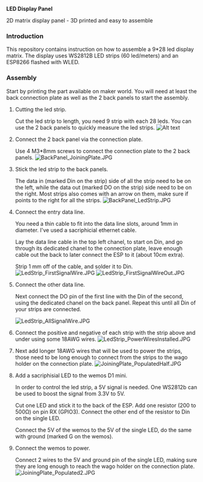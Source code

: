 **LED Display Panel**

2D matrix display panel - 3D printed and easy to assemble

### Introduction

This repository contains instruction on how to assemble a 9*28 led display matrix. The display uses WS2812B LED strips (60 led/meters) and an ESP8266 flashed with WLED.

### Assembly

Start by printing the part available on maker world. You will need at least the back connection plate as well as the 2 back panels to start the assembly.

1. Cutting the led strip. 

   Cut the led strip to length, you need 9 strip with each 28 leds. You can use the 2 back panels to quickly measure the led strips.
   ![Alt text](images/BackPanel_LedStrip_Measurement.JPG?raw=true "StripMeasurement")

2. Connect the 2 back panel via the connection plate. 

   Use 4 M3*8mm screws to connect the connection plate to the 2 back panels.
   ![BackPanel_JoiningPlate.JPG](images/BackPanel_JoiningPlate.JPG "Back panels connected")
3. Stick the led strip to the back panels. 

   The data in (marked Din on the strip) side of all the strip need to be on the left, while the data out (marked DO on the strip) side need to be on the right. Most strips also comes with an arrow on them, make sure if points to the right for all the strips.
   ![BackPanel_LedStrip.JPG](images/BackPanel_LedStrip.JPG "Back panels populated")

4. Connect the entry data line. 

   You need a thin cable to fit into the data line slots, around 1mm in diameter. I've used a sacriphicial ethernet cable.

   Lay the data line cable in the top left chanel, to start on Din, and go through its dedicated chanel to the connection plate, leave enough cable out the back to later connect the ESP to it (about 10cm extra). 

   Strip 1 mm off of the cable, and solder it to Din.
   ![LedStrip_FirstSignalWire.JPG](images/LedStrip_FirstSignalWire.JPG "Signal wire installed")
   ![LedStrip_FirstSignalWireOut.JPG](images/LedStrip_FirstSignalWireOut.JPG)
5. Connect the other data line.

   Next connect the DO pin of the first line with the Din of the second, using the dedicated chanel on the back panel. Repeat this until all Din of your strips are connected.
   
   ![LedStrip_AllSignalWire.JPG](images/LedStrip_AllSignalWire.JPG "Signal wires installed")
6. Connect the positive and negative of each strip with the strip above and under using some 18AWG wires.
   ![LedStrip_PowerWiresInstalled.JPG](images/LedStrip_PowerWiresInstalled.JPG "Power wires installed")
7. Next add longer 18AWG wires that will be used to power the strips, those need to be long enough to connect from the strips to the wago holder on the connection plate.
   ![JoiningPlate_PopulatedHalf.JPG](images/JoiningPlate_PopulatedHalf.JPG "Power connection wires")
8. Add a sacriphisial LED to the wemos D1 mini. 

   In order to control the led strip, a 5V signal is needed. One WS2812b can be used to boost the signal from 3.3V to 5V.

   Cut one LED and stick it to the back of the ESP. Add one resistor (200 to 500Ω) on pin RX (GPIO3). Connect the other end of the resistor to Din on the single LED.

   Connect the 5V of the wemos to the 5V of the single LED, do the same with ground (marked G on the wemos).

9. Connect the wemos to power.

   Connect 2 wires to the 5V and ground pin of the single LED, making sure they are long enough to reach the wago holder on the connection plate.
   ![JoiningPlate_Populated2.JPG](images/JoiningPlate_Populated2.JPG "Wemos connection")
